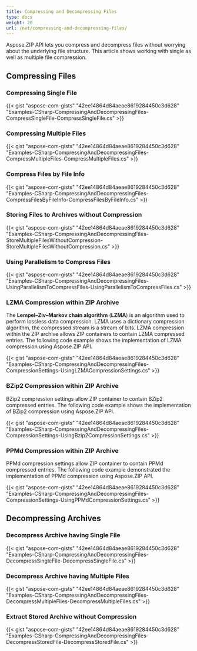```yaml
---
title: Compressing and Decompressing Files
type: docs
weight: 20
url: /net/compressing-and-decompressing-files/
---
```


Aspose.ZIP API lets you compress and decompress files without worrying about the underlying file structure. This article shows working with single as well as multiple file compression.
## **Compressing Files**
### **Compressing Single File**
{{< gist "aspose-com-gists" "42ee14864d84aeae8619284450c3d628" "Examples-CSharp-CompressingAndDecompressingFiles-CompressSingleFile-CompressSingleFile.cs" >}}
### **Compressing Multiple Files**
{{< gist "aspose-com-gists" "42ee14864d84aeae8619284450c3d628" "Examples-CSharp-CompressingAndDecompressingFiles-CompressMultipleFiles-CompressMultipleFiles.cs" >}}
### **Compress Files by File Info**
{{< gist "aspose-com-gists" "42ee14864d84aeae8619284450c3d628" "Examples-CSharp-CompressingAndDecompressingFiles-CompressFilesByFileInfo-CompressFilesByFileInfo.cs" >}}
### **Storing Files to Archives without Compression**
{{< gist "aspose-com-gists" "42ee14864d84aeae8619284450c3d628" "Examples-CSharp-CompressingAndDecompressingFiles-StoreMultipleFilesWithoutCompression-StoreMultipleFilesWithoutCompression.cs" >}}
### **Using Parallelism to Compress Files**
{{< gist "aspose-com-gists" "42ee14864d84aeae8619284450c3d628" "Examples-CSharp-CompressingAndDecompressingFiles-UsingParallelismToCompressFiles-UsingParallelismToCompressFiles.cs" >}}


### **LZMA Compression within ZIP Archive**
The **Lempel–Ziv–Markov chain algorithm** (**LZMA**) is an algorithm used to perform lossless data compression. LZMA uses a dictionary compression algorithm, the compressed stream is a stream of bits. LZMA compression within the ZIP archive allows ZIP containers to contain LZMA compressed entries. The following code example shows the implementation of LZMA compression using Aspose.ZIP API.

{{< gist "aspose-com-gists" "42ee14864d84aeae8619284450c3d628" "Examples-CSharp-CompressingAndDecompressingFiles-CompressionSettings-UsingLZMACompressionSettings.cs" >}}


### **BZip2 Compression within ZIP Archive**
BZip2 compression settings allow ZIP container to contain BZip2 compressed entries. The following code example shows the implementation of BZip2 compression using Aspose.ZIP API.

{{< gist "aspose-com-gists" "42ee14864d84aeae8619284450c3d628" "Examples-CSharp-CompressingAndDecompressingFiles-CompressionSettings-UsingBzip2CompressionSettings.cs" >}}
### **PPMd Compression within ZIP Archive**
PPMd compression settings allow ZIP container to contain PPMd compressed entries. The following code example demonstrated the implementation of PPMd compression using Aspose.ZIP API.

{{< gist "aspose-com-gists" "42ee14864d84aeae8619284450c3d628" "Examples-CSharp-CompressingAndDecompressingFiles-CompressionSettings-UsingPPMdCompressionSettings.cs" >}}


## **Decompressing Archives**
### **Decompress Archive having Single File**
{{< gist "aspose-com-gists" "42ee14864d84aeae8619284450c3d628" "Examples-CSharp-CompressingAndDecompressingFiles-DecompressSingleFile-DecompressSingleFile.cs" >}}
### **Decompress Archive having Multiple Files**
{{< gist "aspose-com-gists" "42ee14864d84aeae8619284450c3d628" "Examples-CSharp-CompressingAndDecompressingFiles-DecompressMultipleFiles-DecompressMultipleFiles.cs" >}}
### **Extract Stored Archive without Compression**
{{< gist "aspose-com-gists" "42ee14864d84aeae8619284450c3d628" "Examples-CSharp-CompressingAndDecompressingFiles-DecompressStoredFile-DecompressStoredFile.cs" >}}
